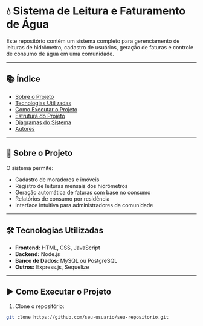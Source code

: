 # 💧 Sistema de Leitura e Faturamento de Água

Este repositório contém um sistema completo para gerenciamento de leituras de hidrômetro, cadastro de usuários, geração de faturas e controle de consumo de água em uma comunidade.

---

## 📚 Índice

- [Sobre o Projeto](#sobre-o-projeto)
- [Tecnologias Utilizadas](#tecnologias-utilizadas)
- [Como Executar o Projeto](#como-executar-o-projeto)
- [Estrutura do Projeto](#estrutura-do-projeto)
- [Diagramas do Sistema](#diagramas-do-sistema)
- [Autores](#autores)

---

## 🧾 Sobre o Projeto

O sistema permite:

- Cadastro de moradores e imóveis
- Registro de leituras mensais dos hidrômetros
- Geração automática de faturas com base no consumo
- Relatórios de consumo por residência
- Interface intuitiva para administradores da comunidade

---

## 🛠 Tecnologias Utilizadas

- **Frontend:** HTML, CSS, JavaScript
- **Backend:** Node.js
- **Banco de Dados:** MySQL ou PostgreSQL
- **Outros:** Express.js, Sequelize

---

## ▶️ Como Executar o Projeto

1. Clone o repositório:

```bash
git clone https://github.com/seu-usuario/seu-repositorio.git
